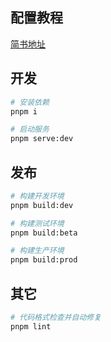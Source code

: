 ## 配置教程
[简书地址](https://www.jianshu.com/p/5485b3c5bdc2)
## 开发

```bash
# 安装依赖
pnpm i

# 启动服务
pnpm serve:dev
```
## 发布

```bash
# 构建开发环境
pnpm build:dev

# 构建测试环境
pnpm build:beta

# 构建生产环境
pnpm build:prod
```

## 其它

```bash
# 代码格式检查并自动修复
pnpm lint
```
